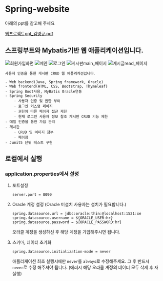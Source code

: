 # Spring-website

아래의 ppt를 참고해 주세요

[웹프로젝트ppt_김영규.pdf](https://github.com/KimYoungQ/spring-website/files/6073147/_.pdf)

## 스프링부트와 Mybatis기반 웹 애플리케이션입니다.

![회원가입화면](https://user-images.githubusercontent.com/45932388/109648124-93854a00-7b9d-11eb-9760-706daf8ce0cb.PNG)
![메인](https://user-images.githubusercontent.com/45932388/109648263-c3345200-7b9d-11eb-91f4-dad94d70cca0.PNG)
![로그인](https://user-images.githubusercontent.com/45932388/109660589-63917300-7bac-11eb-9994-ff9f6e9eb033.PNG)
![게시판main_페이지](https://user-images.githubusercontent.com/45932388/108797721-34d53480-75cf-11eb-8dc1-4bfbd61d648e.PNG)
![게시글read_페이지](https://user-images.githubusercontent.com/45932388/108797728-3b63ac00-75cf-11eb-8690-8a556f893ba0.PNG)

    사용자 인증을 통한 게시판 CRUD 웹 애플리케션입니다.
    
    - Web backend(Java, Spring framework, Oracle)
    - Web frontend(HTML, CSS, Bootstrap, Thymeleaf)
    - Spring Boot사용, MyBatis Oracle연동
    - Spring Security
        · 사용자 인증 및 권한 부여
        · 로그인 커스텀 페이지
        · 권한에 따른 페이지 접근 제한
        · 현재 로그인 사용자 정보 참조 게시판 CRUD 기능 제한
    - 메일 인증을 통한 가입 관리
    - 게시판
        · CRUD 및 이미지 첨부
        · 페이징
    - Junit5 단위 테스트 구현
        
    
## 로컬에서 실행

### application.properties에서 설정

1) 포트설정
    ```
    server.port = 8090
    ```

2) Oracle 계정 설정 (Oracle 미설치 사용자는 설치가 필요합니다.)

    ```
    spring.datasource.url = jdbc:oracle:thin:@localhost:1521:xe
    spring.datasource.username = ${ORACLE_USER:hr}
    spring.datasource.password = ${ORACLE_PASSWORD:hr}
    ```
    
    오라클 계정을 생성하신 후 해당 계정을 기입해주시면 됩니다.
    
3) 스키마, 데이터 초기화
    ```
    spring.datasource.initialization-mode = never
    ```
    애플리케이션 최초 실행시에만 `never`를 `always`로 수정해주세요. 그 후 반드시 `never`로 수정 해주셔야 됩니다. (에러시 해당 오라클 계정의 데이터 모두 삭제 후 재실행)
    
